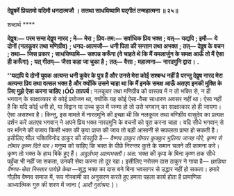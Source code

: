 **देवॢषर्मे प्रियतमो यदिमौ धनदात्मजौ ।** **तत्तथा साधयिष्यामि यद्गीतं तन्महात्मना ॥ २५॥** 

शब्दार्थ **** 

**देवॢष:—** **परम सन्त देवॢष नारद** **; मे—** **मेरा** **; प्रिय-तम:—** **सर्वाधिक प्रिय भक्त** **; यत्—** **यद्यपि** **; इमौ—** **ये दोनों (नलकूवर तथा** **मणिग्रीव)** **; धनद-आत्मजौ—** **धनी पिता की सन्तान तथा अभक्त** **; तत्—** **देवॢष के वचन** **; तथा—** **जिस प्रकार** **; साधयिष्यामि—** **सश्पन्न करूँगा (वे चाहते थे कि मैं यमलार्जुन के समक्ष आऊँ तो मैं ऐसा ही करूँगा)** **; यत् गीतम्—** **जैसा कहा जा चुका है** **;** **तत्—** **वैसा** **; महात्मना—** **नारदमुनि द्वारा।** **.** 

**''यद्यपि ये दोनों युवक अत्यन्त धनी कुवेर के पुत्र हैं और उनसे मेरा कोई सश्बन्ध नहीं है** **परन्तु देवॢष नारद मेरा अत्यन्त प्रिय तथा वत्सल भक्त है और क्योंकि उसने चाहा था कि मैं इनके** **समक्ष आऊँ अतएव इनकी मुक्ति के लिए मुझे ऐसा करना चाहिए।ÓÓ** **तात्पर्य :** नलकूवर तथा मणिग्रीव को वास्तव में न तो भक्ति से, न ही भगवान् के साक्षात्कार से कोई प्रयोजन था, क्योंकि यह कोई ऐसा-वैसा साधारण अवसर नहीं था। ऐसा नहीं है कि यदि कोई धनी हो, या विद्वान या उच्च कुल में जन्मा हो तो उसे भगवान् का साक्षात्कार हो ही जायगा। ऐसा असश्भव है। किन्तु, इस मामले में नारदमुनि की इच्छा थी कि नलकूवर तथा मणिग्रीव वासुदेव का प्रत्यक्ष दर्शन करें अतएव भगवान् ने अपने प्रिय भक्त नारदमुनि के वचनों को पूरा करना चाहा। यदि सीधे भगवान् से वर माँगने की बजाय किसी भक्त की कृपा प्राप्त की जाय तो बड़ी आसानी से सफलता प्राप्त हो सकती है। इसीलिए श्रील भक्तिविनोद ठाकुर की संस्तुति है— *वैष्णव ठाकुर तोमार* *कुक्कुर भुलिया जानह मोरे, कृष्ण से तोमार कृष्ण दिते पार।* मनुष्य को चाहिए कि भक्त के पीछे निरन्तर कुत्ते के समान चलने की कामना करे। कृष्ण तो भक्त के हाथ बिके हुए हैं। *अदुर्लभम् आत्मभक्तौ।*  अत: भक्त की कृपा के बिना कृष्ण तक सीधे पहुँचा भी नहीं जा सकता, उनकी सेवा करना तो दूर रहा। इसीलिए नरोत्तम दास ठाकुर ने गाया है— *छाडिया वैष्णव-सेवा निस्तार पायेछे केबा* —शुद्ध भक्त का दास बने बिना भवसागर से उद्धार नहीं हो सकता। हमारे गौड़ीय वैष्णव समाज में, रूप गोस्वामी का अनुसरण करते हुए हमारा पहला कार्य होता है प्रामाणिक आध्यात्मिक गुरु की शरण में जाना ( *आदौ गुर्वाश्रय:* )।  